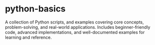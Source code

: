 # python-basics
A collection of Python scripts, and examples covering core concepts, problem-solving, and real-world applications. Includes beginner-friendly code, advanced implementations, and well-documented examples for learning and reference.
